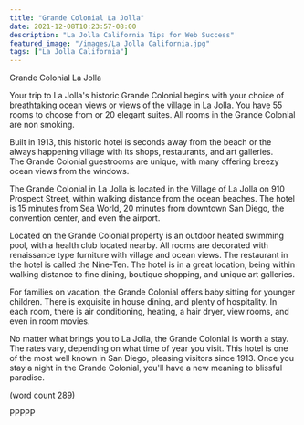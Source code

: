 ```yaml
---
title: "Grande Colonial La Jolla"
date: 2021-12-08T10:23:57-08:00
description: "La Jolla California Tips for Web Success"
featured_image: "/images/La Jolla California.jpg"
tags: ["La Jolla California"]
---
```


Grande Colonial La Jolla

Your trip to La Jolla's historic Grande Colonial
begins with your choice of breathtaking ocean views
or views of the village in La Jolla.  You have 55
rooms to choose from or 20 elegant suites.  All
rooms in the Grande Colonial are non smoking.

Built in 1913, this historic hotel is seconds 
away from the beach or the always happening village
with its shops, restaurants, and art galleries.  
The Grande Colonial guestrooms are unique, with 
many offering breezy ocean views from the windows.

The Grande Colonial in La Jolla is located in
the Village of La Jolla on 910 Prospect Street,
within walking distance from the ocean beaches.
The hotel is 15 minutes from Sea World, 20 minutes
from downtown San Diego, the convention center,
and even the airport.

Located on the Grande Colonial property is an 
outdoor heated swimming pool, with a health club
located nearby.  All rooms are decorated with 
renaissance type furniture with village and ocean
views.  The restaurant in the hotel is called the
Nine-Ten.  The hotel is in a great location,
being within walking distance to fine dining,
boutique shopping, and unique art galleries.

For families on vacation, the Grande Colonial 
offers baby sitting for younger children.  There
is exquisite in house dining, and plenty of
hospitality.  In each room, there is air conditioning,
heating, a hair dryer, view rooms, and even in
room movies.

No matter what brings you to La Jolla, the Grande
Colonial is worth a stay.  The rates vary, depending
on what time of year you visit.  This hotel is
one of the most well known in San Diego, pleasing
visitors since 1913.  Once you stay a night in
the Grande Colonial, you'll have a new meaning to
blissful paradise.

(word count 289)

PPPPP

